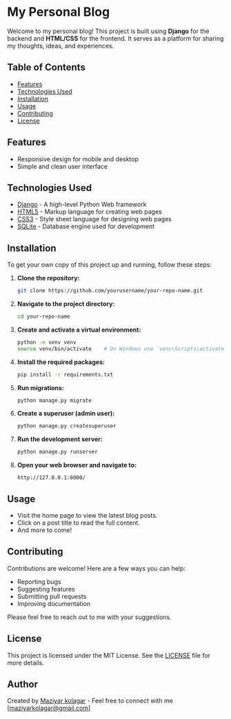 
# My Personal Blog

Welcome to my personal blog! This project is built using **Django** for the backend and **HTML/CSS** for the frontend. It serves as a platform for sharing my thoughts, ideas, and experiences.

## Table of Contents

- [Features](#features)
- [Technologies Used](#technologies-used)
- [Installation](#installation)
- [Usage](#usage)
- [Contributing](#contributing)
- [License](#license)

## Features

- Responsive design for mobile and desktop
- Simple and clean user interface

## Technologies Used

- [Django](https://www.djangoproject.com/) - A high-level Python Web framework
- [HTML5](https://www.w3schools.com/html/) - Markup language for creating web pages
- [CSS3](https://www.w3schools.com/css/) - Style sheet language for designing web pages
- [SQLite](https://www.sqlite.org/index.html) - Database engine used for development

## Installation

To get your own copy of this project up and running, follow these steps:

1. **Clone the repository:**

   ```bash
   git clone https://github.com/yourusername/your-repo-name.git
   ```

2. **Navigate to the project directory:**

   ```bash
   cd your-repo-name
   ```

3. **Create and activate a virtual environment:**

   ```bash
   python -m venv venv
   source venv/bin/activate    # On Windows use `venv\Scripts\activate`
   ```

4. **Install the required packages:**

   ```bash
   pip install -r requirements.txt
   ```

5. **Run migrations:**

   ```bash
   python manage.py migrate
   ```

6. **Create a superuser (admin user):**

   ```bash
   python manage.py createsuperuser
   ```

7. **Run the development server:**

   ```bash
   python manage.py runserver
   ```

8. **Open your web browser and navigate to:**

   ```
   http://127.0.0.1:8000/
   ```

## Usage

- Visit the home page to view the latest blog posts.
- Click on a post title to read the full content.
- And more to come!

## Contributing

Contributions are welcome! Here are a few ways you can help:

- Reporting bugs
- Suggesting features
- Submitting pull requests
- Improving documentation

Please feel free to reach out to me with your suggestions.

## License

This project is licensed under the MIT License. See the [LICENSE](LICENSE) file for more details.

## Author

Created by [Maziyar kolagar](https://github.com/Thrymheim/MyBlog) - Feel free to connect with me [maziyarkolagar@gmail.com]
